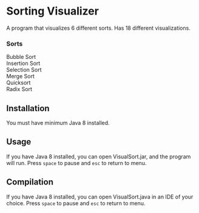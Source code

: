 # Sorting Visualizer
A program that visualizes 6 different sorts. Has 18 different visualizations.
### Sorts
Bubble Sort\
Insertion Sort\
Selection Sort\
Merge Sort\
Quicksort\
Radix Sort
## Installation
You must have minimum Java 8 installed.
## Usage
If you have Java 8 installed, you can open VisualSort.jar, and the program will run.
Press `space` to pause and `esc` to return to menu.
## Compilation
If you have Java 8 installed, you can open VisualSort.java in an IDE of your choice.
Press `space` to pause and `esc` to return to menu.

